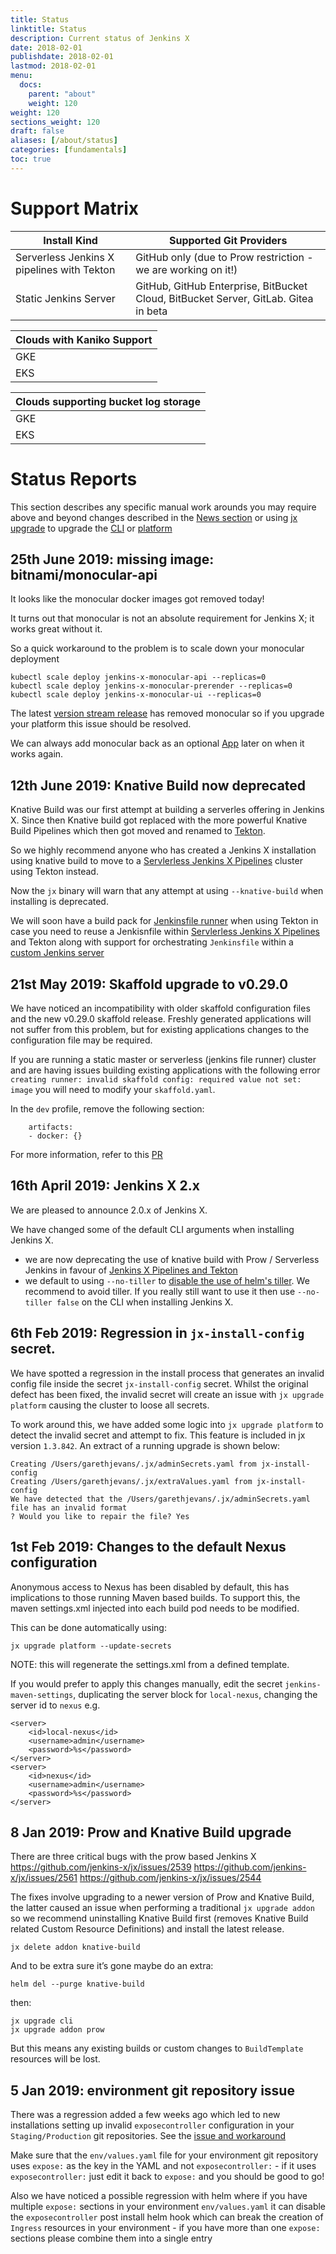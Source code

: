 ```yaml
---
title: Status
linktitle: Status
description: Current status of Jenkins X
date: 2018-02-01
publishdate: 2018-02-01
lastmod: 2018-02-01
menu:
  docs:
    parent: "about"
    weight: 120
weight: 120
sections_weight: 120
draft: false
aliases: [/about/status]
categories: [fundamentals]
toc: true
---
```


# Support Matrix

| Install Kind | Supported Git Providers |
| --- | ---  |
| Serverless Jenkins X pipelines with Tekton | GitHub only (due to Prow restriction - we are working on it!) |
| Static Jenkins Server | GitHub, GitHub Enterprise, BitBucket Cloud, BitBucket Server, GitLab. Gitea in beta |


| Clouds with Kaniko Support |
| --- | 
| GKE |
| EKS |

| Clouds supporting bucket log storage |
| --- | 
| GKE |
| EKS |


# Status Reports

This section describes any specific manual work arounds you may require above and beyond changes described in the [News section](/news/) or using [jx upgrade](/commands/jx_upgrade/) to upgrade the [CLI](/commands/jx_upgrade_cli/) or [platform](/commands/jx_upgrade_platform/)


## 25th June 2019: missing image: bitnami/monocular-api

It looks like the monocular docker images got removed today! 

It turns out that monocular is not an absolute requirement for Jenkins X; it works great without it.

So a quick workaround to the problem is to scale down your monocular deployment

``` 
kubectl scale deploy jenkins-x-monocular-api --replicas=0
kubectl scale deploy jenkins-x-monocular-prerender --replicas=0
kubectl scale deploy jenkins-x-monocular-ui --replicas=0
``` 

The latest [version stream release](/architecture/version-stream/) has removed monocular so if you upgrade your platform this issue should be resolved. 

We can always add monocular back as an optional [App](/apps) later on when it works again.


## 12th June 2019: Knative Build now deprecated

Knative Build was our first attempt at building a serverles offering in Jenkins X. Since then Knative build got replaced with the more powerful Knative Build Pipelines which then got moved and renamed to [Tekton](https://tekton.dev/).

So we highly recommend anyone who has created a Jenkins X installation using knative build to move to a [Servlerless Jenkins X Pipelines](/architecture/jenkins-x-pipelines/) cluster using Tekton instead.

Now the `jx` binary will warn that any attempt at using `--knative-build` when installing is deprecated.

We will soon have a build pack for [Jenkinsfile runner](https://github.com/jenkinsci/jenkinsfile-runner) when using Tekton in case you need to reuse a Jenkisnfile within [Servlerless Jenkins X Pipelines](/architecture/jenkins-x-pipelines/) and Tekton along with support for orchestrating `Jenkinsfile` within a [custom Jenkins server](/architecture/custom-jenkins/) 

## 21st May 2019: Skaffold upgrade to v0.29.0

We have noticed an incompatibility with older skaffold configuration files and the new v0.29.0 skaffold release.  Freshly generated applications will not suffer from this problem, but for existing applications changes to the configuration file may be required.

If you are running a static master or serverless (jenkins file runner) cluster and are having issues building existing applications with the following error `creating runner: invalid skaffold config: required value not set: image` you will need to modify your `skaffold.yaml`.

In the `dev` profile, remove the following section:

```
    artifacts:	
    - docker: {}
```

For more information, refer to this [PR](https://github.com/jenkins-x-buildpacks/jenkins-x-kubernetes/pull/50/files)

## 16th April 2019: Jenkins X 2.x

We are pleased to announce 2.0.x of Jenkins X.

We have changed some of the default CLI arguments when installing Jenkins X.
 
* we are now deprecating the use of knative build with Prow / Serverless Jenkins in favour of [Jenkins X Pipelines and Tekton](/architecture/jenkins-x-pipelines/)
* we default to using `--no-tiller`  to [disable the use of helm's tiller](/news/helm-without-tiller/). We recommend to avoid tiller. If you really still want to use it then use `--no-tiller false` on the CLI when installing Jenkins X.


## 6th Feb 2019: Regression in `jx-install-config` secret.

We have spotted a regression in the install process that generates an invalid config file inside the secret `jx-install-config` secret.  Whilst the original defect has been fixed, the invalid secret will create an issue with `jx upgrade platform` causing the cluster to loose all secrets.

To work around this, we have added some logic into `jx upgrade platform` to detect the invalid secret and attempt to fix.  This feature is included in jx version `1.3.842`.  An extract of a running upgrade is shown below:  

```
Creating /Users/garethjevans/.jx/adminSecrets.yaml from jx-install-config
Creating /Users/garethjevans/.jx/extraValues.yaml from jx-install-config
We have detected that the /Users/garethjevans/.jx/adminSecrets.yaml file has an invalid format
? Would you like to repair the file? Yes
```

## 1st Feb 2019: Changes to the default Nexus configuration

Anonymous access to Nexus has been disabled by default, this has implications to those running Maven based builds.  To support this, the maven settings.xml injected into each build pod needs to be modified.

This can be done automatically using:

```
jx upgrade platform --update-secrets
```

NOTE: this will regenerate the settings.xml from a defined template.

If you would prefer to apply this changes manually, edit the secret `jenkins-maven-settings`, duplicating the server block for `local-nexus`, changing the server id to `nexus` e.g. 

```
<server>
    <id>local-nexus</id>
    <username>admin</username>
    <password>%s</password>
</server>
<server>
    <id>nexus</id>
    <username>admin</username>
    <password>%s</password>
</server>
```

## 8 Jan 2019: Prow and Knative Build upgrade

There are three critical bugs with the prow based Jenkins X
https://github.com/jenkins-x/jx/issues/2539
https://github.com/jenkins-x/jx/issues/2561
https://github.com/jenkins-x/jx/issues/2544

The fixes involve upgrading to a newer version of Prow and Knative Build, the latter caused an issue when performing a traditional `jx upgrade addon` so we recommend uninstalling Knative Build first (removes Knative Build related Custom Resource Definitions) and install the latest release.  

```
jx delete addon knative-build
```

And to be extra sure it’s gone maybe do an extra:

```
helm del --purge knative-build
```

then:

```
jx upgrade cli
jx upgrade addon prow
```

But this means any existing builds or custom changes to `BuildTemplate` resources will be lost.


## 5 Jan 2019: environment git repository issue

There was a regression added a few weeks ago which led to new installations setting up invalid `exposecontroller` configuration in your `Staging/Production` git repositories. See the [issue and workaround](https://github.com/jenkins-x/jx/issues/2591#issuecomment-451516674)

Make sure that the `env/values.yaml` file for your environment git repository uses `expose:` as the key in the YAML and not `exposecontroller:` - if it uses `exposecontroller:` just edit it back to `expose:` and you should be good to go!

Also we have noticed a possible regression with helm where if you have multiple `expose:` sections in your environment `env/values.yaml` it can disable the `exposecontroller` post install helm hook which can break the creation of `Ingress` resources in your environment - if you have more than one `expose:` sections please combine them into a single entry

